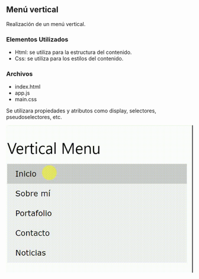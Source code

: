 ## Menú vertical

Realización de un menú vertical.

### Elementos Utilizados

* Html: se utiliza para la estructura del contenido.
* Css: se utiliza para los estilos del contenido.

### Archivos

* index.html
* app.js
* main.css

Se utilizara propiedades y atributos como display, selectores, pseudoselectores, etc.

![](assets/img/menu-vertical.jpg)